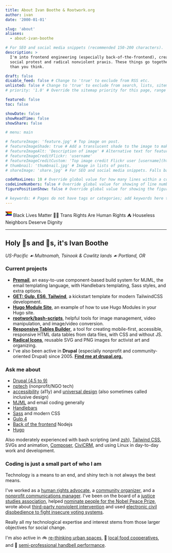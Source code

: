 ```yaml
---
title: About Ivan Boothe & Rootwork.org
author: ivan
date: '2000-01-01'

slug: 'about'
aliases:
  - about-ivan-boothe

# For SEO and social media snippets (recommended 150-200 characters).
description: >
  I'm into frontend engineering (especially back-of-the-frontend), creative
  social protest and radical nonviolent praxis. These things go together more
  than you think.

draft: false
disable_feed: false # Change to 'true' to exclude from RSS etc.
unlisted: false # Change to 'true' to exclude from search, lists, sitemaps, and feeds.
# priority: '1.0' # Override the sitemap priority for this page, range 1.0 (high) to 0.0 (low)

featured: false
toc: false

showDate: false
showReadTime: false
showShare: false

# menu: main

# featureImage: 'feature.jpg' # Top image on post.
# featureImageShade: true # Add a translucent shade to the image to make overlaid text easier to read.
# featureImageAlt: 'Description of image' # Alternative text for featured image.
# featureImageCreditFlickr: 'username'
# featureImageCreditCustom: 'Top image credit Flickr user [username](https://www.flickr.com/photos/username).'
# thumbnail: 'thumbnail.jpg' # Image in lists of posts.
# shareImage: 'share.jpg' # For SEO and social media snippets. Falls back to thumbnail (if set) or featureImage.

codeMaxLines: 10 # Override global value for how many lines within a code block before auto-collapsing.
codeLineNumbers: false # Override global value for showing of line numbers within code block.
figurePositionShow: false # Override global value for showing the figure label.

# keywords: # Pages do not have tags or categories; add keywords here to include them in metadata for SEO.
---
```


<svg width="20" height="20" xmlns="http://www.w3.org/2000/svg" viewBox="0 0 6000 3810">
<title>Progress Pride flag by Daniel Quasar</title>
<rect fill="#750787" width="6000" height="3810"/>
<rect fill="#004dff" width="6000" height="3175"/>
<rect fill="#008026" width="6000" height="2540"/>
<rect fill="#ffed00" width="6000" height="1905"/>
<rect fill="#ff8c00" width="6000" height="1270"/>
<rect fill="#e40303" width="6000" height="635"/>
<polygon points="-1,960 950,1905 -1,2850" fill="#ffffff" />
<polygon points="-1,960 -1,480 1420,1905 -1,3330 -1,2850 950,1905" fill="#ffafc8" />
<polygon points="-1,480 -1,0 1912,1905 -1,3810 -1,3330 1420,1905 -1,480" fill="#74d7ee" />
<polygon points="-1,0 1912,1905 -1,3810 480,3810 2384,1905 480,0" fill="#613915" />
<polygon points="480,0 960,0 2864,1905 960,3810 480,3810 2384 1905 480,0" fill="#000000" />
</svg> Black Lives Matter ✊🏽 Trans Rights Are Human Rights ⛺ Houseless Neighbors Deserve Dignity

---

## Holy 🦎s and 🦄s, it's Ivan Boothe

_US-Pacific ☙ Multnomah, Tsinook & Cowlitz lands ☙ Portland, OR_

### Current projects

- **[Premail](https://premail.dev)**, an easy-to-use component-based build
  system for MJML, the email templating language, with Handlebars templating,
  Sass styles, and extra options.
- **[GET: Gulp, ES6, Tailwind](https://github.com/rootwork/GET)**, a kickstart
  template for modern TailwindCSS development.
- **[Hugo Module Site](https://github.com/rootwork/hugo-module-site)**, an
  example of how to use Hugo Modules in your Hugo site.
- **[rootwork/bash-scripts](https://github.com/rootwork/bash-scripts)**, helpful
  tools for image management, video manipulation, and image/video conversion.
- **[Responsive Tables Builder](https://github.com/rootwork/responsive-tables-builder)**,
  a tool for creating mobile-first, accessible, responsive HTML data tables from
  data files, with CSS and without JS.
- **[Radical Icons](https://gitlab.com/radicons/radicons)**, reusable SVG and
  PNG images for activist art and organizing.
- I've also been active in **Drupal** (especially nonprofit and
  community-oriented Drupal) since 2005.
  **[Find me at drupal.org.](https://www.drupal.org/u/rootwork)**

### Ask me about

- [Drupal (4.5 to 9)](https://www.drupal.org/)
- [nptech](https://www.nten.org/) (nonprofit/NGO tech)
- [accessibility](https://www.a11yproject.com/) (a11y) and
  [universal design](https://universaldesign.ie/What-is-Universal-Design/The-7-Principles/)
  (also sometimes called inclusive design)
- [MJML](https://mjml.io/) and email coding generally
- [Handlebars](https://handlebarsjs.com/)
- [Sass](https://sass-lang.com/) and modern CSS
- [Gulp 4](https://gulpjs.com/)
- [Back of the frontend](https://css-tricks.com/front-of-the-front-back-of-the-front/)
  Nodejs
- [Hugo](https://gohugo.io/)

Also moderately experienced with bash scripting (and
[zsh](https://www.zsh.org/)), [Tailwind CSS](https://tailwindcss.com/), SVGs and
animation, [Composer](https://getcomposer.org/),
[CiviCRM](https://civicrm.org/), and using Linux in day-to-day work and
development.

<!-- [![Drupal](https://raw.githubusercontent.com/devicons/devicon/master/icons/drupal/drupal-plain-wordmark.svg)](https://www.drupal.org/) [![nodejs](https://raw.githubusercontent.com/devicons/devicon/master/icons/nodejs/nodejs-original-wordmark.svg)](https://nodejs.org) [![gulp](https://raw.githubusercontent.com/devicons/devicon/master/icons/gulp/gulp-plain.svg)](https://gulpjs.com) [![sass](https://raw.githubusercontent.com/devicons/devicon/master/icons/sass/sass-original.svg)](https://sass-lang.com) [![html5](https://raw.githubusercontent.com/devicons/devicon/master/icons/html5/html5-original-wordmark.svg)](https://html.spec.whatwg.org/multipage/) [![css3](https://raw.githubusercontent.com/devicons/devicon/master/icons/css3/css3-original-wordmark.svg)](https://www.w3.org/Style/CSS/) [![javascript](https://raw.githubusercontent.com/devicons/devicon/master/icons/javascript/javascript-original.svg)](https://developer.mozilla.org/en-US/docs/Web/JavaScript) [![hugo](https://api.iconify.design/logos-hugo.svg)](https://gohugo.io/) [![tailwind](https://raw.githubusercontent.com/devicons/devicon/master/icons/tailwindcss/tailwindcss-plain.svg)](https://tailwindcss.com/) [![bash](https://raw.githubusercontent.com/devicons/devicon/master/icons/handlebars/handlebars-original-wordmark.svg)](https://handlebarsjs.com/) [![bash](https://raw.githubusercontent.com/devicons/devicon/master/icons/bash/bash-original.svg)](https://www.gnu.org/software/bash/) [![git](https://raw.githubusercontent.com/devicons/devicon/master/icons/git/git-original-wordmark.svg)](https://git-scm.com/) [![linux](https://raw.githubusercontent.com/devicons/devicon/master/icons/linux/linux-original.svg)](https://www.linux.org/) -->

### Coding is just a small part of who I am

Technology is a means to an end, and shiny tech is not always the best means.

I've worked as a
[human rights advocate](https://web.archive.org/web/20080131080116/http://www.genocideintervention.net/),
a
[community organizer](https://web.archive.org/web/20111226083543/http://www.casinofreephilly.org:80/),
and a [nonprofit communications manager](https://forusa.org/). I've been on the
board of a [justice studies association](https://www.peacejusticestudies.org/),
helped
[nominate people for the Nobel Peace Prize](https://www.afsc.org/content/afsc-and-nobel-peace-prize),
wrote about
[third-party nonviolent intervention](https://works.swarthmore.edu/fac-soc-anth/29/)
and used
[electronic civil disobedience to fight insecure voting systems](https://web.archive.org/web/20050204141450/https://www.why-war.com/features/2003/11/diebold_analyzed.html).

Really all my technological expertise and interest stems from those larger
objectives for social change.

I'm also active in 🚲 [re-thinking urban spaces](https://www.streetsblog.org/),
🥕 [local food cooperatives](https://www.peoples.coop/), and 🔔
[semi-professional handbell performance](https://www.bellsofthecascades.org/about).

<!--
### Stats

Leaderboards are harmful to open-source development and sustainable communities
generally (read Cory Doctorow's
[_Walkaway_](https://www.worldcat.org/title/walkaway-a-novel/oclc/1159178249&referer=brief_results))
but insofar as some folks feel they need impersonal metrics of comparison, here
are mine:

![GitHub stats](https://github-readme-stats.vercel.app/api?username=rootwork&custom_title=This+means+nothing:+Ivan+Boothe+%40rootwork+on+GitHub&show_icons=true&locale=en&count_private=true&theme=radical&title_color=eeeeee&text_color=eeeeee&icon_color=eeeeee&hide_border=true&border_radius=25&bg_color=30,312E81,881337,1E3A8A)
-->
